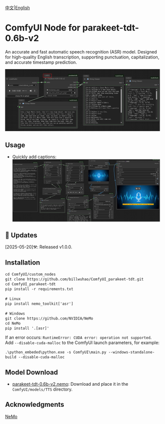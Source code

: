 [中文](README-CN.md)|[English](README.md)

# ComfyUI Node for parakeet-tdt-0.6b-v2

An accurate and fast automatic speech recognition (ASR) model. Designed for high-quality English transcription, supporting punctuation, capitalization, and accurate timestamp prediction.

![](https://github.com/billwuhao/ComfyUI_parakeet-tdt/blob/main/images/20250520010321.png)

## Usage

- Quickly add captions:
![](https://github.com/billwuhao/ComfyUI_parakeet-tdt/blob/main/images/2025-05-20_10-36-53.png)


## 📣 Updates

[2025-05-20]⚒️: Released v1.0.0.

## Installation

```
cd ComfyUI/custom_nodes
git clone https://github.com/billwuhao/ComfyUI_parakeet-tdt.git
cd ComfyUI_parakeet-tdt
pip install -r requirements.txt

# Linux
pip install nemo_toolkit['asr']

# Windows
git clone https://github.com/NVIDIA/NeMo
cd NeMo
pip install '.[asr]'
```
If an error occurs: `RuntimeError: CUDA error: operation not supported`. Add `--disable-cuda-malloc` to the ComfyUI launch parameters, for example:
```
.\python_embeded\python.exe -s ComfyUI\main.py --windows-standalone-build --disable-cuda-malloc
```

## Model Download

- [parakeet-tdt-0.6b-v2.nemo](https://huggingface.co//nvidia/parakeet-tdt-0.6b-v2/blob/main/parakeet-tdt-0.6b-v2.nemo): Download and place it in the `ComfyUI/models/TTS` directory.

## Acknowledgments

[NeMo](https://github.com/NVIDIA/NeMo)
